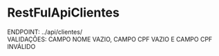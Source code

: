 # RestFulApiClientes
ENDPOINT: ../api/clientes/ </br>
VALIDAÇÕES: CAMPO NOME VAZIO, CAMPO CPF VAZIO E CAMPO CPF INVÁLIDO 
